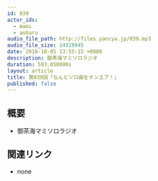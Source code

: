 ```yaml
---
id: 039
actor_ids:
  - mami
  - aoharu
audio_file_path: http://files.yancya.jp/039.mp3
audio_file_size: 14319945
date: 2018-10-05 13:55:15 +0000
description: 御茶海マミソロラジオ
duration: 593.058000s
layout: article
title: 第039回「なんとソロ曲をオンエア！」
published: false
---
```

## 概要

* 御茶海マミソロラジオ

## 関連リンク

* none
